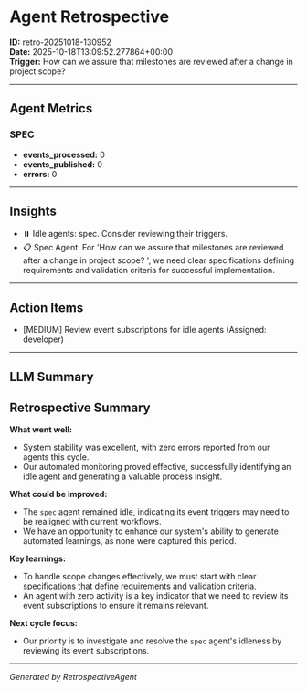 # Agent Retrospective
**ID:** retro-20251018-130952  
**Date:** 2025-10-18T13:09:52.277864+00:00  
**Trigger:** How can we assure that milestones are reviewed after a change in project scope? 

---

## Agent Metrics

### SPEC
- **events_processed:** 0
- **events_published:** 0
- **errors:** 0

---

## Insights

- ⏸️ Idle agents: spec. Consider reviewing their triggers.
- 📋 Spec Agent: For 'How can we assure that milestones are reviewed after a change in project scope? ', we need clear specifications defining requirements and validation criteria for successful implementation.

---

## Action Items

- [MEDIUM] Review event subscriptions for idle agents (Assigned: developer)

---

## LLM Summary

## Retrospective Summary

**What went well:**
- System stability was excellent, with zero errors reported from our agents this cycle.
- Our automated monitoring proved effective, successfully identifying an idle agent and generating a valuable process insight.

**What could be improved:**
- The `spec` agent remained idle, indicating its event triggers may need to be realigned with current workflows.
- We have an opportunity to enhance our system's ability to generate automated learnings, as none were captured this period.

**Key learnings:**
- To handle scope changes effectively, we must start with clear specifications that define requirements and validation criteria.
- An agent with zero activity is a key indicator that we need to review its event subscriptions to ensure it remains relevant.

**Next cycle focus:**
- Our priority is to investigate and resolve the `spec` agent's idleness by reviewing its event subscriptions.

---

*Generated by RetrospectiveAgent*
